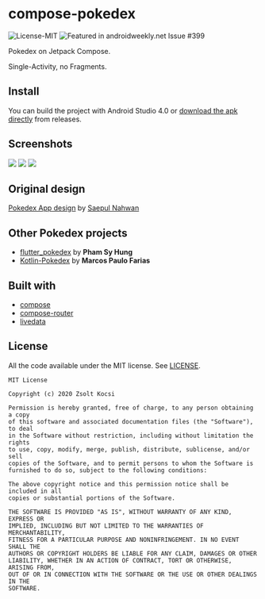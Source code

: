 # compose-pokedex
![License-MIT](https://img.shields.io/badge/License-MIT-red.svg)
![Featured in androidweekly.net Issue #399](https://androidweekly.net/issues/issue-399/badge)

Pokedex on Jetpack Compose. 

Single-Activity, no Fragments.

## Install

You can build the project with Android Studio 4.0 or [download the apk directly](https://github.com/zsoltk/compose-pokedex/releases) from releases.

## Screenshots

![](https://imgur.com/QK1oSpH.png)
![](https://imgur.com/ItpuqRh.png)
![](https://imgur.com/otiwrN5.png)


## Original design

[Pokedex App design](https://dribbble.com/shots/6545819-Pokedex-App) by [Saepul Nahwan](https://dribbble.com/saepulnahwan23)

## Other Pokedex projects

- [flutter_pokedex](https://github.com/scitbiz/flutter_pokedex/) by **Pham Sy Hung**
- [Kotlin-Pokedex](https://github.com/mrcsxsiq/Kotlin-Pokedex) by **Marcos Paulo Farias**

## Built with

- [compose](https://developer.android.com/jetpack/compose)
- [compose-router](https://github.com/zsoltk/compose-router)
- [livedata](https://developer.android.com/topic/libraries/architecture/livedata)

## License

All the code available under the MIT license. See [LICENSE](LICENSE).

```
MIT License

Copyright (c) 2020 Zsolt Kocsi

Permission is hereby granted, free of charge, to any person obtaining a copy
of this software and associated documentation files (the "Software"), to deal
in the Software without restriction, including without limitation the rights
to use, copy, modify, merge, publish, distribute, sublicense, and/or sell
copies of the Software, and to permit persons to whom the Software is
furnished to do so, subject to the following conditions:

The above copyright notice and this permission notice shall be included in all
copies or substantial portions of the Software.

THE SOFTWARE IS PROVIDED "AS IS", WITHOUT WARRANTY OF ANY KIND, EXPRESS OR
IMPLIED, INCLUDING BUT NOT LIMITED TO THE WARRANTIES OF MERCHANTABILITY,
FITNESS FOR A PARTICULAR PURPOSE AND NONINFRINGEMENT. IN NO EVENT SHALL THE
AUTHORS OR COPYRIGHT HOLDERS BE LIABLE FOR ANY CLAIM, DAMAGES OR OTHER
LIABILITY, WHETHER IN AN ACTION OF CONTRACT, TORT OR OTHERWISE, ARISING FROM,
OUT OF OR IN CONNECTION WITH THE SOFTWARE OR THE USE OR OTHER DEALINGS IN THE
SOFTWARE.
```
